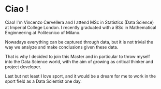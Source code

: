 # Ciao !

Ciao! I'm Vincenzo Cervellera and I attend MSc in Statistics (Data Science) at Imperial College London. I recently graduated with a BSc in Mathematical Enginneering at Politecnico of Milano.

Nowadays everything can be captured through data, but it is not trivial the way we analyze and make conclusions given these data.

That is why I decided to join this Master and in particular to throw myself into the Data Science world, with the aim of growing as critical thinker and project developer.

Last but not least I love sport, and it would be a dream for me to work in the sport field as a Data Scientist one day.
